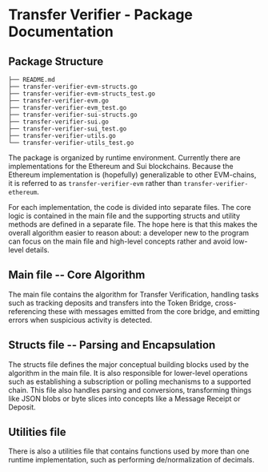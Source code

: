 # Transfer Verifier - Package Documentation

## Package Structure

```
├── README.md
├── transfer-verifier-evm-structs.go
├── transfer-verifier-evm-structs_test.go
├── transfer-verifier-evm.go
├── transfer-verifier-evm_test.go
├── transfer-verifier-sui-structs.go
├── transfer-verifier-sui.go
├── transfer-verifier-sui_test.go
├── transfer-verifier-utils.go
└── transfer-verifier-utils_test.go
```

The package is organized by runtime environment. Currently there are implementations for the Ethereum and Sui blockchains.
Because the Ethereum implementation is (hopefully) generalizable to other EVM-chains, it is referred to as 
`transfer-verifier-evm` rather than `transfer-verifier-ethereum`.

For each implementation, the code is divided into separate files. The core logic is contained in the main file
and the supporting structs and utility methods are defined in a separate file. The hope here is that this makes the
overall algorithm easier to reason about: a developer new to the program can focus on the main file and high-level
concepts rather and avoid low-level details.

## Main file -- Core Algorithm

The main file contains the algorithm for Transfer Verification, handling tasks such as tracking deposits and transfers
into the Token Bridge, cross-referencing these with messages emitted from the core bridge, and emitting errors when
suspicious activity is detected.

## Structs file -- Parsing and Encapsulation

The structs file defines the major conceptual building blocks used by the algorithm in the main file. It is also responsible
for lower-level operations such as establishing a subscription or polling mechanisms to a supported chain. This file
also handles parsing and conversions, transforming things like JSON blobs or byte slices into concepts like a
Message Receipt or Deposit. 

## Utilities file

There is also a utilities file that contains functions used by more than one runtime implementation, such as
performing de/normalization of decimals.
